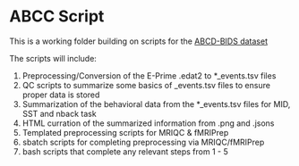 # ABCC ScriptThis is a working folder building on scripts for the [ABCD-BIDS dataset](collection3165.readthedocs.io/en/stable/)The scripts will include:1) Preprocessing/Conversion of the E-Prime .edat2 to *_events.tsv files2) QC scripts to summarize some basics of _events.tsv files to ensure proper data is stored2) Summarization of the behavioral data from the *_events.tsv files for MID, SST and nback task3) HTML curration of the summarized information from .png and .jsons4) Templated preprocessing scripts for MRIQC & fMRIPrep5) sbatch scripts for completing preprocessing via MRIQC/fMRIPrep6) bash scripts that complete any relevant steps from 1 - 5